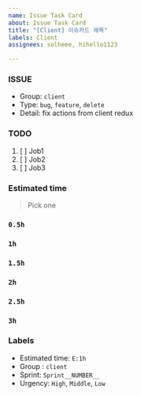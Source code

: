 ```yaml
---
name: Issue Task Card
about: Issue Task Card
title: "[Client] 이슈카드 제목"
labels: Client
assignees: solheee, hihello1123

---
```


### ISSUE
- Group:  `client`
- Type: `bug`, `feature`, `delete`
- Detail: fix actions from client redux

### TODO
1. [ ] Job1
2. [ ] Job2
3. [ ] Job3

### Estimated time
> Pick one
### `0.5h`
### `1h`
### `1.5h`
### `2h`
### `2.5h`
### `3h`

### Labels
- Estimated time: `E:1h`
- Group : `client`
- Sprint: `Sprint__NUMBER__`
- Urgency: `High`, `Middle`, `Low`
